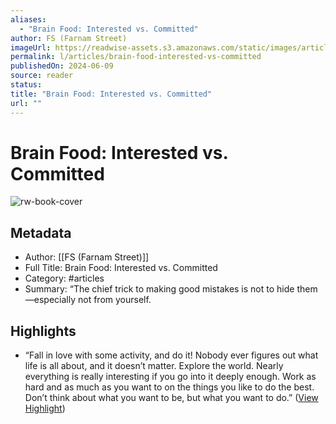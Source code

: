 ```yaml
---
aliases:
  - "Brain Food: Interested vs. Committed"
author: FS (Farnam Street)
imageUrl: https://readwise-assets.s3.amazonaws.com/static/images/article3.5c705a01b476.png
permalink: l/articles/brain-food-interested-vs-committed
publishedOn: 2024-06-09
source: reader
status: 
title: "Brain Food: Interested vs. Committed"
url: ""
---
```

# Brain Food: Interested vs. Committed

![rw-book-cover](https://readwise-assets.s3.amazonaws.com/static/images/article3.5c705a01b476.png)

## Metadata

- Author: [[FS (Farnam Street)]]
- Full Title: Brain Food: Interested vs. Committed
- Category: #articles
- Summary: “The chief trick to making good mistakes is not to hide them—especially not from yourself.

## Highlights

- “Fall in love with some activity, and do it! Nobody ever figures out what life is all about, and it doesn’t matter. Explore the world. Nearly everything is really interesting if you go into it deeply enough. Work as hard and as much as you want to on the things you like to do the best. Don’t think about what you want to be, but what you want to do.” ([View Highlight](https://read.readwise.io/read/01hzzaspxeb3f6hcvwz5f0s8vn))
